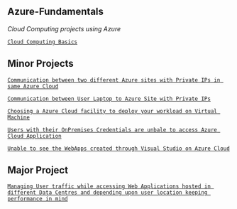 ## Azure-Fundamentals

*Cloud Computing projects using Azure*

[`Cloud Computing Basics`](https://github.com/monisha-anila/Azure-Fundamentals/blob/master/Cloud%20Service%20%5BMonisha%20Anila%5D.pdf)

## Minor Projects
[`Communication between two different Azure sites with Private IPs in same Azure Cloud`](https://github.com/monisha-anila/Azure-Fundamentals/blob/master/MINOR%20PROJECT%20-1.pdf)

[`Communication between User Laptop to Azure Site with Private IPs`](https://github.com/monisha-anila/Azure-Fundamentals/blob/master/MINOR%20PROJECT-2.pdf)

[`Choosing a Azure Cloud facility to deploy your workload on Virtual Machine`](https://github.com/monisha-anila/Azure-Fundamentals/blob/master/MINOR%20PROJECT-3.pdf)

[`Users with their OnPremises Credentials are unbale to access Azure Cloud Application`](https://github.com/monisha-anila/Azure-Fundamentals/blob/master/MINOR%20PROJECT%20-4.pdf)

[`Unable to see the WebApps created through Visual Studio on Azure Cloud`](https://github.com/monisha-anila/Azure-Fundamentals/blob/master/MINOR%20PROJECT-5.pdf)


## Major Project
[`Managing User traffic while accessing Web Applications hosted in different Data Centres and depending upon user location keeping performance in
mind`](https://github.com/monisha-anila/Azure-Fundamentals/blob/master/MAJOR%20PROJECT.pdf)

